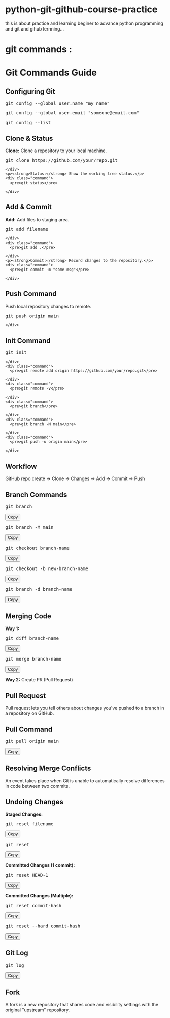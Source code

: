 # python-git-github-course-practice
this is about practice and learning beginer to advance python programming and git and gihub lernning...

# git commands :


  <h1>Git Commands Guide</h1>

  <div class="section">
    <h2>Configuring Git</h2>
    <div class="command">
      <pre>git config --global user.name "my name"</pre>
    </div>
    <div class="command">
      <pre>git config --global user.email "someone@email.com"</pre>
    </div>
    <div class="command">
      <pre>git config --list</pre>
    </div>
  </div>

  <div class="section">
    <h2>Clone & Status</h2>
    <p><strong>Clone:</strong> Clone a repository to your local machine.</p>
    <div class="command">
      <pre>git clone https://github.com/your/repo.git</pre>
      
    </div>
    <p><strong>Status:</strong> Show the working tree status.</p>
    <div class="command">
      <pre>git status</pre>
     
    </div>
  </div>

  <div class="section">
    <h2>Add & Commit</h2>
    <p><strong>Add:</strong> Add files to staging area.</p>
    <div class="command">
      <pre>git add filename</pre>
    
    </div>
    <div class="command">
      <pre>git add .</pre>
      
    </div>
    <p><strong>Commit:</strong> Record changes to the repository.</p>
    <div class="command">
      <pre>git commit -m "some msg"</pre>
   
    </div>
  </div>

  <div class="section">
    <h2>Push Command</h2>
    <p>Push local repository changes to remote.</p>
    <div class="command">
      <pre>git push origin main</pre>

    </div>
  </div>

  <div class="section">
    <h2>Init Command</h2>
    <div class="command">
      <pre>git init</pre>
    
    </div>
    <div class="command">
      <pre>git remote add origin https://github.com/your/repo.git</pre>
     
    </div>
    <div class="command">
      <pre>git remote -v</pre>
    
    </div>
    <div class="command">
      <pre>git branch</pre>
     
    </div>
    <div class="command">
      <pre>git branch -M main</pre>
    
    </div>
    <div class="command">
      <pre>git push -u origin main</pre>
     
    </div>
  </div>

  <div class="section">
    <h2>Workflow</h2>
    <p>GitHub repo create → Clone → Changes → Add → Commit → Push</p>
  </div>

  <div class="section">
    <h2>Branch Commands</h2>
    <div class="command">
      <pre>git branch</pre>
      <button class="copy-btn" onclick="copyText(this)">Copy</button>
    </div>
    <div class="command">
      <pre>git branch -M main</pre>
      <button class="copy-btn" onclick="copyText(this)">Copy</button>
    </div>
    <div class="command">
      <pre>git checkout branch-name</pre>
      <button class="copy-btn" onclick="copyText(this)">Copy</button>
    </div>
    <div class="command">
      <pre>git checkout -b new-branch-name</pre>
      <button class="copy-btn" onclick="copyText(this)">Copy</button>
    </div>
    <div class="command">
      <pre>git branch -d branch-name</pre>
      <button class="copy-btn" onclick="copyText(this)">Copy</button>
    </div>
  </div>

  <div class="section">
    <h2>Merging Code</h2>
    <p><strong>Way 1:</strong></p>
    <div class="command">
      <pre>git diff branch-name</pre>
      <button class="copy-btn" onclick="copyText(this)">Copy</button>
    </div>
    <div class="command">
      <pre>git merge branch-name</pre>
      <button class="copy-btn" onclick="copyText(this)">Copy</button>
    </div>
    <p><strong>Way 2:</strong> Create PR (Pull Request)</p>
  </div>

  <div class="section">
    <h2>Pull Request</h2>
    <p>Pull request lets you tell others about changes you've pushed to a branch in a repository on GitHub.</p>
  </div>

  <div class="section">
    <h2>Pull Command</h2>
    <div class="command">
      <pre>git pull origin main</pre>
      <button class="copy-btn" onclick="copyText(this)">Copy</button>
    </div>
  </div>

  <div class="section">
    <h2>Resolving Merge Conflicts</h2>
    <p>An event takes place when Git is unable to automatically resolve differences in code between two commits.</p>
  </div>

  <div class="section">
    <h2>Undoing Changes</h2>
    <p><strong>Staged Changes:</strong></p>
    <div class="command">
      <pre>git reset filename</pre>
      <button class="copy-btn" onclick="copyText(this)">Copy</button>
    </div>
    <div class="command">
      <pre>git reset</pre>
      <button class="copy-btn" onclick="copyText(this)">Copy</button>
    </div>
    <p><strong>Committed Changes (1 commit):</strong></p>
    <div class="command">
      <pre>git reset HEAD~1</pre>
      <button class="copy-btn" onclick="copyText(this)">Copy</button>
    </div>
    <p><strong>Committed Changes (Multiple):</strong></p>
    <div class="command">
      <pre>git reset commit-hash</pre>
      <button class="copy-btn" onclick="copyText(this)">Copy</button>
    </div>
    <div class="command">
      <pre>git reset --hard commit-hash</pre>
      <button class="copy-btn" onclick="copyText(this)">Copy</button>
    </div>
  </div>

  <div class="section">
    <h2>Git Log</h2>
    <div class="command">
      <pre>git log</pre>
      <button class="copy-btn" onclick="copyText(this)">Copy</button>
    </div>
  </div>

  <div class="section">
    <h2>Fork</h2>
    <p>A fork is a new repository that shares code and visibility settings with the original "upstream" repository.</p>
  </div>



